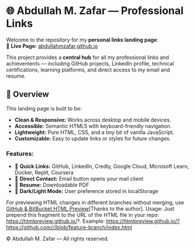# 🌐 Abdullah M. Zafar — Professional Links

Welcome to the repository for my **personal links landing page**:  
🔗 **Live Page:** [abdullahmzafar.github.io](https://abdullahmzafar.github.io/)

This project provides a **central hub** for all my professional links and achievements — including GitHub projects, LinkedIn profile, technical certifications, learning platforms, and direct access to my email and resume.

## 📖 Overview
This landing page is built to be:
- **Clean & Responsive:** Works across desktop and mobile devices.
- **Accessible:** Semantic HTML5 with keyboard-friendly navigation.
- **Lightweight:** Pure HTML, CSS, and a tiny bit of vanilla JavaScript.
- **Customizable:** Easy to update links or styles for future changes.

### Features:
- 🔗 **Quick Links:** GitHub, LinkedIn, Credly, Google Cloud, Microsoft Learn, Docker, Replit, Coursera  
- 📧 **Direct Contact:** Email button opens your mail client  
- 📄 **Resume:** Downloadable PDF  
- 🌙 **Dark/Light Mode:** User preference stored in localStorage



For previewing HTML changes in different branches without merging, use [GitHub & BitBucket HTML Preview](https://github.com/htmlpreview/htmlpreview.github.com)[Thanks to the author].
Usage:
Just prepend this fragment to the URL of the HTML file in your repo:
https://htmlpreview.github.io/?. 
Example: [https://htmlpreview.github.io/?https://github.com/<your-username>/<your-repo>/blob/feature-branch/index.html](https://htmlpreview.github.io/?https://github.com/abdullahMzafar/abdullahMzafar.github.io/blob/HTML-Preview/index.html)

© Abdullah M. Zafar — All rights reserved.

